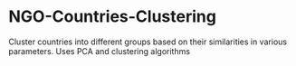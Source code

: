 # NGO-Countries-Clustering
Cluster countries into different groups based on their similarities in various parameters.
Uses PCA and clustering algorithms
